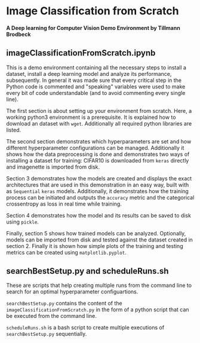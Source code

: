 # Image Classification from Scratch
#### A Deep learning for Computer Vision Demo Environment by Tillmann Brodbeck

## imageClassificationFromScratch.ipynb

This is a demo environment containing all the necessary steps to install a dataset, install a deep learning model and analyze its performance, subsequently.
In general it was made sure that every critical step in the Python code is commented and "speaking" variables were used to make every bit of code understandable (and to avoid commenting every single line).

The first section is about setting up your environment from scratch. Here, a working python3 environment is a prerequisite. 
It is explained how to download an dataset with `wget`. Additionally all required python libraries are listed.

The second section demonstrates which hyperparameters are set and how different hyperparameter configurations can be managed. Additionally it shows how the data preprocessing is done and demonstrates two ways of installing a dataset for training: CIFAR10 is downloaded from `keras` directly and imagenette is imported from disk.

Section 3 demonstrates how the models are created and displays the exact architectures that are used in this demonstration in an easy way, built with as `Sequential` `keras` models. Additionally, it demonstrates how the training process can be initiated and outputs the `accuracy` metric and the categorical crossentropy as loss in real time while training.

Section 4 demonstrates how the model and its results can be saved to disk using `pickle`.

Finally, section 5 shows how trained models can be analyzed. Optionally, models can be imported from disk and tested against the dataset created in section 2. Finally it is shown how simple plots of the training and testing metrics can be created using `matplotlib.pyplot`.

## searchBestSetup.py and scheduleRuns.sh
These are scripts that help creating multiple runs from the command line to search for an optimal hyperparameter configuartions.

`searchBestSetup.py` contains the content of the `imageClassificationFromScratch.py` in the form of a python script that can be executed from the command line.

`scheduleRuns.sh` is a bash script to create multiple executions of `searchBestSetup.py` sequentially.

